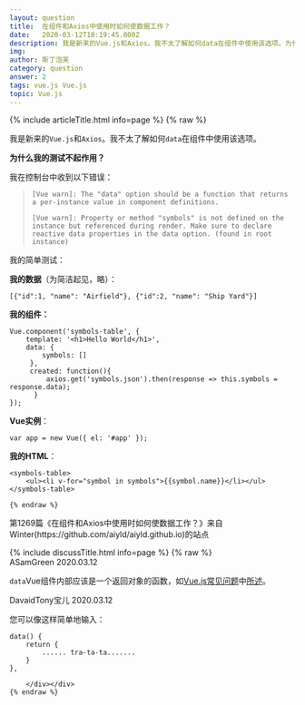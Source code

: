 ```yaml
---
layout: question
title:  在组件和Axios中使用时如何使数据工作？
date:   2020-03-12T10:19:45.000Z
description: 我是新来的Vue.js和Axios。我不太了解如何data在组件中使用该选项。为什么我的测试不起作用？ 我在控制台中收到以下错误：\[Vue ...
img: 
author: 斯丁泡芙
category: question
answer: 2
tags: vue.js Vue.js
topic: Vue.js
---
```

<div class="article-root">
  <div class="article">
    {% include articleTitle.html info=page %}
    {% raw %}
    <div class="article-content"><p><font style="vertical-align: inherit;"><font style="vertical-align: inherit;">我是新来的</font></font><code>Vue.js</code><font style="vertical-align: inherit;"><font style="vertical-align: inherit;">和</font></font><code>Axios</code><font style="vertical-align: inherit;"><font style="vertical-align: inherit;">。</font><font style="vertical-align: inherit;">我不太了解如何</font></font><code>data</code><font style="vertical-align: inherit;"><font style="vertical-align: inherit;">在组件中使用</font><font style="vertical-align: inherit;">该</font><font style="vertical-align: inherit;">选项。</font></font></p>

<p><strong><font style="vertical-align: inherit;"><font style="vertical-align: inherit;">为什么我的测试不起作用？</font></font></strong> </p>

<p><font style="vertical-align: inherit;"><font style="vertical-align: inherit;">我在控制台中收到以下错误：</font></font></p>

<blockquote>
<pre><code>[Vue warn]: The "data" option should be a function that returns a per-instance value in component definitions.<font></font>
<font></font>
[Vue warn]: Property or method "symbols" is not defined on the instance but referenced during render. Make sure to declare reactive data properties in the data option. (found in root instance)<font></font>
</code></pre>
</blockquote>

<p><font style="vertical-align: inherit;"><font style="vertical-align: inherit;">我的简单测试：</font></font></p>

<p><strong><font style="vertical-align: inherit;"><font style="vertical-align: inherit;">我的数据</font></font></strong><font style="vertical-align: inherit;"><font style="vertical-align: inherit;">（为简洁起见，略）：</font></font></p>

<pre class="lang-js prettyprint-override"><code>[{"id":1, "name": "Airfield"}, {"id":2, "name": "Ship Yard"}]
</code></pre>

<p><strong><font style="vertical-align: inherit;"><font style="vertical-align: inherit;">我的组件：</font></font></strong></p>

<pre class="lang-js prettyprint-override"><code>Vue.component('symbols-table', {<font></font>
    template: '&lt;h1&gt;Hello World&lt;/h1&gt;',<font></font>
    data: {<font></font>
        symbols: []<font></font>
     },<font></font>
     created: function(){<font></font>
         axios.get('symbols.json').then(response =&gt; this.symbols = response.data);<font></font>
      }<font></font>
});<font></font>
</code></pre>

<p><strong><font style="vertical-align: inherit;"><font style="vertical-align: inherit;">Vue实例</font></font></strong><font style="vertical-align: inherit;"><font style="vertical-align: inherit;">：</font></font></p>

<pre class="lang-js prettyprint-override"><code>var app = new Vue({ el: '#app' });
</code></pre>

<p><strong><font style="vertical-align: inherit;"><font style="vertical-align: inherit;">我的HTML</font></font></strong><font style="vertical-align: inherit;"><font style="vertical-align: inherit;">：</font></font></p>

<pre class="lang-html prettyprint-override"><code>&lt;symbols-table&gt;<font></font>
    &lt;ul&gt;&lt;li v-for="symbol in symbols"&gt;{{symbol.name}}&lt;/li&gt;&lt;/ul&gt;<font></font>
&lt;/symbols-table&gt;<font></font>
</code></pre></div>
    {% endraw %}
  </div>
  <p class="winter_mark">第1269篇《在组件和Axios中使用时如何使数据工作？》来自Winter(https://github.com/aiyld/aiyld.github.io)的站点</p>
  <div class="discuss-wrapper">
    {% include discussTitle.html info=page %}
    {% raw %}
    <div class="discuss-item">
        <div class="discuss-parent">
          <div class="discuss-meta">
            <span class="discuss-user">ASamGreen</span>
            <span class="discuss-time">2020.03.12</span>
          </div>
          <div class="discuss-comment"><p><code>data</code><font style="vertical-align: inherit;"><font style="vertical-align: inherit;">Vue组件内部应该是一个返回对象的函数，如</font></font><a href="https://vuejs.org/2016/02/06/common-gotchas/#Why-does-data-need-to-be-a-function" rel="nofollow noreferrer"><font style="vertical-align: inherit;"><font style="vertical-align: inherit;">Vue.js常见问题</font></font></a><font style="vertical-align: inherit;"><font style="vertical-align: inherit;">中</font><a href="https://vuejs.org/2016/02/06/common-gotchas/#Why-does-data-need-to-be-a-function" rel="nofollow noreferrer"><font style="vertical-align: inherit;">所述</font></a><font style="vertical-align: inherit;">。</font></font></p></div>
        </div></div><div class="discuss-item">
        <div class="discuss-parent">
          <div class="discuss-meta">
            <span class="discuss-user">DavaidTony宝儿</span>
            <span class="discuss-time">2020.03.12</span>
          </div>
          <div class="discuss-comment"><p><font style="vertical-align: inherit;"><font style="vertical-align: inherit;">您可以像这样简单地输入：</font></font></p>

<pre><code>data() {<font></font>
    return {<font></font>
        ...... tra-ta-ta.......<font></font>
    }<font></font>
},<font></font>
</code></pre></div>
        </div></div>
    {% endraw %}
  </div>
<div>
